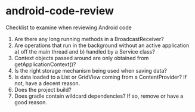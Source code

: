# android-code-review
Checklist to examine when reviewing Android code

1. Are there any long running methods in a BroadcastReceiver? 
2. Are operations that run in the background without an active application a) off the main thread and b) handled by a Service class?
3. Context objects passed around are only obtained from getApplicationContext()?
4. Is the right storage mechanism being used when saving data?
5. Is data loaded to a List or GridView coming from a ContentProvider? If not, have a decent reason.
6. Does the project build?
7. Does gradle contain wildcard dependencies? If so, remove or have a good reason.
